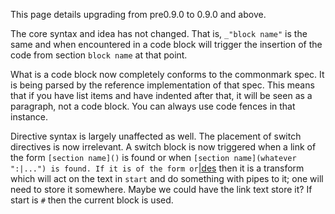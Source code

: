 
This page details upgrading from pre0.9.0 to 0.9.0 and above. 

The core syntax and idea has not changed. That is, `_"block name"` is the same
and when encountered in a code block will trigger the insertion of the code
from section `block name` at that point. 

What is a code block now completely conforms to the commonmark spec. It is
being parsed by the reference implementation of that spec. This means that if
you have list items and have indented after that, it will be seen as a
paragraph, not a code block. You can always use code fences in that instance. 

Directive syntax is largely unaffected as well. The placement of switch
directives is now irrelevant. A switch block is now triggered when a link of
the form `[section name]()` is found or when `[section name](whatever ":|...") is
found. If it is of the form `[](start ":|...")` or `[|des](start ":|...") then
it is a transform which will act on the text in `start` and do something with
pipes to it; one will need to store it somewhere. Maybe we could have the link
text store it? If start is `#` then the current block is used.  



